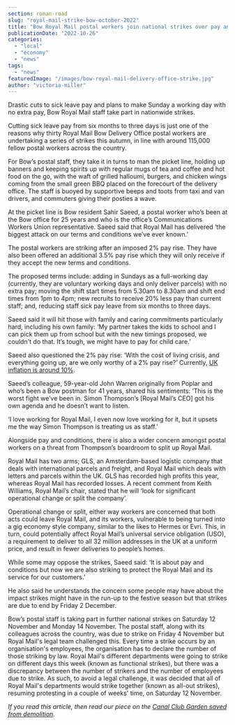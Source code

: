 ```yaml
---
section: roman-road
slug: "royal-mail-strike-bow-october-2022"
title: "Bow Royal Mail postal workers join national strikes over pay and conditions"
publicationDate: "2022-10-26"
categories: 
  - "local"
  - "economy"
  - "news"
tags: 
  - "news"
featuredImage: "/images/bow-royal-mail-delivery-office-strike.jpg"
author: "victoria-miller"
---
```


Drastic cuts to sick leave pay and plans to make Sunday a working day with no extra pay, Bow Royal Mail staff take part in nationwide strikes.

Cutting sick leave pay from six months to three days is just one of the reasons why thirty Royal Mail Bow Delivery Office postal workers are undertaking a series of strikes this autumn, in line with around 115,000 fellow postal workers across the country.

For Bow’s postal staff, they take it in turns to man the picket line, holding up banners and keeping spirits up with regular mugs of tea and coffee and hot food on the go, with the waft of grilled halloumi, burgers, and chicken wings coming from the small green BBQ placed on the forecourt of the delivery office. The staff is buoyed by supportive beeps and toots from taxi and van drivers, and commuters giving their posties a wave.

At the picket line is Bow resident Sahir Saeed, a postal worker who’s been at the Bow office for 25 years and who is the office’s Communications Workers Union representative. Saeed said that Royal Mail has delivered ‘the biggest attack on our terms and conditions we’ve ever known.’

The postal workers are striking after an imposed 2% pay rise. They have also been offered an additional 3.5% pay rise which they will only receive if they accept the new terms and conditions. 

The proposed terms include: adding in Sundays as a full-working day (currently, they are voluntary working days and only deliver parcels) with no extra pay; moving the shift start times from 5.30am to 8.30am and shift end times from 1pm to 4pm; new recruits to receive 20% less pay than current staff; and, reducing staff sick pay leave from six months to three days. 

Saeed said it will hit those with family and caring commitments particularly hard, including his own family: ‘My partner takes the kids to school and I can pick them up from school but with the new timings proposed, we couldn't do that. It’s tough, we might have to pay for child care.’

Saeed also questioned the 2% pay rise: ‘With the cost of living crisis, and everything going up, are we only worthy of a 2% pay rise?’ Currently, [UK inflation is around 10%](https://www.bbc.co.uk/news/business-63301383).

Saeed’s colleague, 59-year-old John Warren originally from Poplar and who’s been a Bow postman for 41 years, shared his sentiments: ‘This is the worst fight we’ve been in. Simon Thompson’s \[Royal Mail’s CEO\] got his own agenda and he doesn’t want to listen.

‘I love working for Royal Mail, I even now love working for it, but it upsets me the way Simon Thompson is treating us as staff.’

Alongside pay and conditions, there is also a wider concern amongst postal workers on a threat from Thompson’s boardroom to split up Royal Mail.

Royal Mail has two arms; GLS, an Amsterdam-based logistic company that deals with international parcels and freight, and Royal Mail which deals with letters and parcels within the UK. GLS has recorded high profits this year, whereas Royal Mail has recorded losses. A recent comment from Keith Williams, Royal Mail’s chair, stated that he will ‘look for significant operational change or split the company’. 

Operational change or split, either way workers are concerned that both acts could leave Royal Mail, and its workers, vulnerable to being turned into a gig economy style company, similar to the likes to Hermes or Evri. This, in turn, could potentially affect Royal Mail’s universal service obligation (USO), a requirement to deliver to all 32 million addresses in the UK at a uniform price, and result in fewer deliveries to people’s homes. 

While some may oppose the strikes, Saeed said: ‘It is about pay and conditions but now we are also striking to protect the Royal Mail and its service for our customers.’

He also said he understands the concern some people may have about the impact strikes might have in the run-up to the festive season but that strikes are due to end by Friday 2 December. 

Bow’s postal staff is taking part in further national strikes on Saturday 12 November and Monday 14 November. The postal staff, along with its colleagues across the country, was due to strike on Friday 4 November but Royal Mail's legal team challenged this. Every time a strike occurs by an organisation's employees, the organisation has to declare the number of those striking by law. Royal Mail's different departments were going to strike on different days this week (known as functional strikes), but there was a discrepancy between the number of strikers and the number of employees due to strike. As such, to avoid a legal challenge, it was decided that all of Royal Mail's departments would strike together (known as all-out strikes), resuming protesting in a couple of weeks' time, on Saturday 12 November.

_If you read this article, then read our piece on the [Canal Club Garden saved from demolition](https://romanroadlondon.com/canal-club-community-garden-saved-from-demolition/)._


